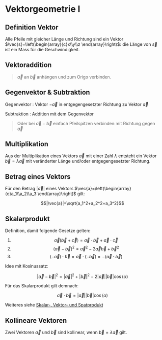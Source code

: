 # Vektorgeometrie I

## Definition Vektor

Alle Pfeile mit gleicher Länge und Richtung sind ein Vektor $\vec{s}=\left(\begin{array}{c}x\\y\\z \end{array}\right)$: die Länge von $\vec{s}$ ist ein Mass für die Geschwindigkeit.

## Vektoraddition

> $\vec{a}$ an $\vec{b}$ anhängen und zum Origo verbinden.

## Gegenvektor & Subtraktion

Gegenvektor
: Vektor $-\vec{a}$ in entgegengesetzter Richtung zu Vektor $\vec{a}$

Subtraktion
: Addition mit dem Gegenvektor

> Oder bei $\vec{a}-\vec{b}$ einfach Pfeilspitzen verbinden mit Richtung gegen $\vec{a}$

## Multiplikation

Aus der Multiplikation eines Vektors $\vec{a}$ mit einer Zahl $\lambda$ entsteht ein Vektor $\vec{b} = \lambda\vec{a}$ mit veränderter Länge und/oder entgegengesetzter Richtung.

## Betrag eines Vektors

Für den Betrag $|\vec{a}|$ eines Vektors $\vec{a}=\left(\begin{array}{c}a_1\\a_2\\a_3 \end{array}\right)$ gilt:

$$|\vec{a}|=\sqrt{a_1^2+a_2^2+a_3^2}$$

## Skalarprodukt

Definition, damit folgende Gesetze gelten:


1.  $$\vec{a}(\vec{b}+\vec{c})=\vec{a}\cdot\vec{b} + \vec{a}\cdot\vec{c}$$
2.  $$(\vec{a}-\vec{b})^2=\vec{a}^2-2\vec{a}\vec{b} + \vec{b}^2$$
3.  $$(-\vec{a})\cdot\vec{b}=\vec{a}\cdot(-\vec{b})=-(\vec{a}\cdot\vec{b})$$


Idee mit Kosinussatz:

$$|\vec{a}-\vec{b}|^2=|\vec{a}|^2 + |\vec{b}|^2 - 2|\vec{a}||\vec{b}|\cos(\alpha)$$

Für das Skalarprodukt gilt demnach:

$$\vec{a}\cdot\vec{b}=|\vec{a}||\vec{b}|\cos(\alpha)$$

Weiteres siehe [Skalar-, Vektor- und Spatprodukt](s-v-spProd.md)

## Kollineare Vektoren

Zwei Vektoren $\vec{a}$ und $\vec{b}$ sind kollinear, wenn $\vec{b}=\lambda\vec{a}$ gilt.